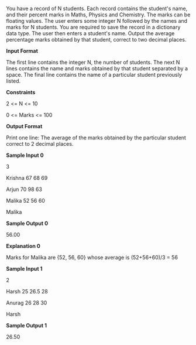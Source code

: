 You have a record of N students. Each record contains the student's name, and their percent marks in Maths, Physics and Chemistry. The marks can be floating values. The user enters some integer N followed by the names and marks for N students. You are required to save the record in a dictionary data type. The user then enters a student's name. Output the average percentage marks obtained by that student, correct to two decimal places.

**Input Format**

The first line contains the integer N, the number of students. The next N lines contains the name and marks obtained by that student separated by a space. The final line contains the name of a particular student previously listed.

**Constraints**

2 <= N <= 10

0 <= Marks <= 100

**Output Format**

Print one line: The average of the marks obtained by the particular student correct to 2 decimal places.

**Sample Input 0**

3

Krishna 67 68 69

Arjun 70 98 63

Malika 52 56 60

Malika

**Sample Output 0**

56.00

**Explanation 0**

Marks for Malika are {52, 56, 60} whose average is (52+56+60)/3 = 56 

**Sample Input 1**

2

Harsh 25 26.5 28

Anurag 26 28 30

Harsh

**Sample Output 1**

26.50